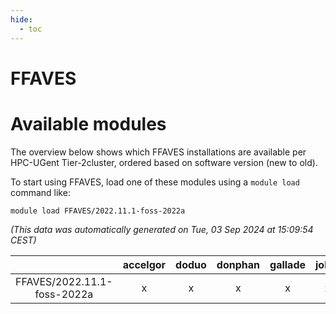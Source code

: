```yaml
---
hide:
  - toc
---
```


FFAVES
======

# Available modules


The overview below shows which FFAVES installations are available per HPC-UGent Tier-2cluster, ordered based on software version (new to old).

To start using FFAVES, load one of these modules using a `module load` command like:

```shell
module load FFAVES/2022.11.1-foss-2022a
```

*(This data was automatically generated on Tue, 03 Sep 2024 at 15:09:54 CEST)*  

| |accelgor|doduo|donphan|gallade|joltik|shinx|skitty|
| :---: | :---: | :---: | :---: | :---: | :---: | :---: | :---: |
|FFAVES/2022.11.1-foss-2022a|x|x|x|x|x|-|x|
